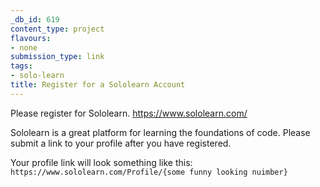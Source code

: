```yaml
---
_db_id: 619
content_type: project
flavours:
- none
submission_type: link
tags: 
- solo-learn
title: Register for a Sololearn Account
---
```


Please register for Sololearn. https://www.sololearn.com/

Sololearn is a great platform for learning the foundations of code. Please submit a link to your profile after you have registered.

Your profile link will look something like this: `https://www.sololearn.com/Profile/{some funny looking nuimber}`